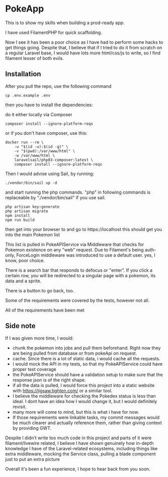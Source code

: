 # PokeApp
This is to show my skills when building a prod-ready app.

I have used FilamentPHP for quick scaffolding.

Now I see it has been a poor choice as I have had to perform some hacks to get things going.
Despite that, I believe that if I tried to do it from scratch on a regular Laravel base, I would have lots more html/css/js to write, so I find filament lesser of both evils.

## Installation

After you pull the repo, use the following command
```shell
cp .env.example .env
```
then you have to install the dependencies:

do it either locally via Composer
```shell
composer install --ignore-platform-reqs
```

or if you don't have composer, use this:
```shell
docker run --rm \
    -u "$(id -u):$(id -g)" \
    -v "$(pwd):/var/www/html" \
    -w /var/www/html \
    laravelsail/php83-composer:latest \
    composer install --ignore-platform-reqs
```

Then I would advise using Sail, by running:
```shell
./vendor/bin/sail up -d
```


and start running the php commands. "php" in following commands is replaceable by "./vendor/bin/sail" if you use sail.
```shell
php artisan key:generate
php artisan migrate
npm install
npm run build
```

then get into your browser to and go to https://localhost
this should get you into the main Pokemon list

This list is pulled in PokeAPIService via Middleware that checks for Pokemon existence on any "web" request.
Due to Filament's being auth-only, ForceLogin middleware was introduced to use a default user. yes, I know, poor choice.

There is a search bar that responds to defocus or "enter". If you click a certain row, you will be redirected to a singular page with a pokemon, its data and a sprite.

There is a button to go back, too.

Some of the requirements were covered by the tests, however not all.

All of the requirements have been met

## Side note

If I was given more time, I would:
- chunk the pokemon into jobs and pull them beforehand. Right now they are being pulled from database or from pokeApi on request.
- cache. Since there is a lot of static data, i would cache all the requests.
- I would mock the API in my tests, so that my PokeAPIService could have proper test coverage
- the PokeAPIService should have a validation setup to make sure that the response json is of the right shape.
- if all the data is pulled, I would force this project into a static website with https://jigsaw.tighten.com/ or a similar tool.
- I believe the middleware for checking the Pokedex status is less than ideal. I dont have an idea how I would change it, but I would definitely revisit.
- many more will come to mind, but this is what i have for now.
- If those requirements were linkable tasks, my commit messages would be much clearer and actually reference them, rather than giving context by providing GWT.

Despite I didn't write too much code in this project and parts of it were filament/livewire related, I believe I have shown genuinely how in-depth knowledge I have of the Laravel-related ecosystems, including things like extra middleware, mocking the Service class, pulling a blade component just to put an extra picture

Overall it's been a fun experience, I hope to hear back from you soon.